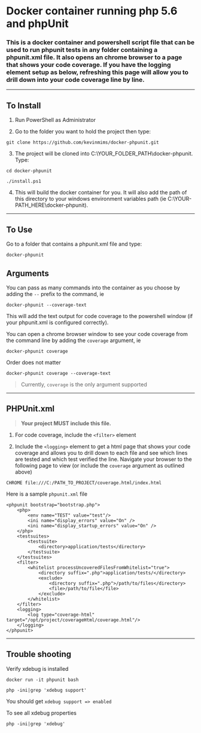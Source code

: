 # Docker container running php 5.6 and phpUnit

### This is a docker container and powershell script file that can be used to run phpunit tests in any folder containing a phpunit.xml file.  It also opens an chrome browser to a page that shows your code coverage.  If you have the logging element setup as below, refreshing this page will allow you to drill down into your code coverage line by line.

-----

## To Install
1. Run PowerShell as Administrator

2. Go to the folder you want to hold the project then type:
```
git clone https://github.com/kevinmims/docker-phpunit.git
```
3. The project will be cloned into C:\YOUR_FOLDER_PATH\docker-phpunit.  Type:
```
cd docker-phpunit

./install.ps1
``` 
4. This will build the docker container for you.  It will also add the path of this directory to your windows environment variables path (ie C:\YOUR-PATH_HERE\docker-phpunit\).

----- 
## To Use
Go to a folder that contains a phpunit.xml file and type:

```
docker-phpunit
```

## Arguments

You can pass as many commands into the container as you choose by adding the `--` prefix to the command, ie
```
docker-phpunit --coverage-text
```

This will add the text output for code coverage to the powershell window (if your phpunit.xml is configured correctly). 


You can open a chrome browser window to see your code coverage from the command line by adding the `coverage` argument, ie

```
docker-phpunit coverage
```

Order does not matter
```
docker-phpunit coverage --coverage-text
```

> Currently, `coverage` is the only argument supported

-----

## PHPUnit.xml

> <b>Your project MUST include this file. </b>

1.  For code coverage, include the `<filter>` element

2. Include the `<logging>` element to get a html page that shows your code coverage and allows you to drill down to each file and see which lines are tested and which test verified the line.  Navigate your browser to the following page to view (or include the `coverage` argument as outlined above)

```
CHROME file:///C:/PATH_TO_PROJECT/coverage.html/index.html
```


Here is a sample `phpunit.xml` file
```
<phpunit bootstrap="bootstrap.php">
    <php>
        <env name="TEST" value="test"/>
        <ini name="display_errors" value="On" />
        <ini name="display_startup_errors" value="On" />
    </php>
    <testsuites>
        <testsuite>
            <directory>application/tests</directory>
        </testsuite>
    </testsuites>
    <filter>
        <whitelist processUncoveredFilesFromWhitelist="true">
            <directory suffix=".php">application/tests/</directory>
            <exclude>
                <directory suffix=".php">/path/to/files</directory>
                <file>/path/to/file</file>
            </exclude>
        </whitelist>
    </filter>
    <logging>
        <log type="coverage-html" target="/opt/project/coverageHtml/coverage.html"/>
    </logging>
</phpunit>
```

-----

## Trouble shooting

 Verify xdebug is installed
```
docker run -it phpunit bash

php -ini|grep 'xdebug support'
```
You should get `xdebug support => enabled`

To see all xdebug properties
```
php -ini|grep 'xdebug'
```

